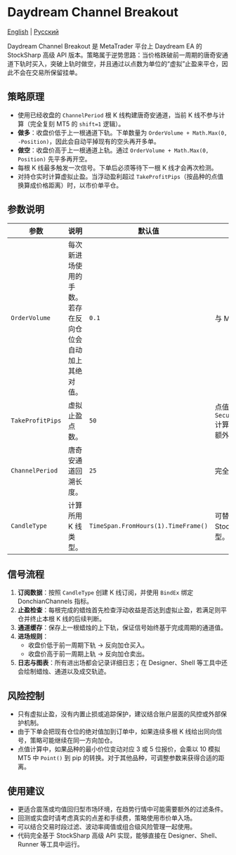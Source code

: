 # Daydream Channel Breakout
[English](README.md) | [Русский](README_ru.md)

Daydream Channel Breakout 是 MetaTrader 平台上 Daydream EA 的 StockSharp 高级 API 版本。策略属于逆势思路：当价格跌破前一周期的唐奇安通道下轨时买入，突破上轨时做空，并且通过以点数为单位的“虚拟”止盈来平仓，因此不会在交易所保留挂单。

## 策略原理

- 使用已经收盘的 `ChannelPeriod` 根 K 线构建唐奇安通道，当前 K 线不参与计算（完全复刻 MT5 的 `shift=1` 逻辑）。
- **做多**：收盘价低于上一根通道下轨。下单数量为 `OrderVolume + Math.Max(0, -Position)`，因此会自动平掉现有的空头再开多单。
- **做空**：收盘价高于上一根通道上轨。通过 `OrderVolume + Math.Max(0, Position)` 先平多再开空。
- 每根 K 线最多触发一次信号。下单后必须等待下一根 K 线才会再次检测。
- 对持仓实时计算虚拟止盈。当浮动盈利超过 `TakeProfitPips`（按品种的点值换算成价格距离）时，以市价单平仓。

## 参数说明

| 参数 | 说明 | 默认值 | 备注 |
| --- | --- | --- | --- |
| `OrderVolume` | 每次新进场使用的手数。若存在反向仓位会自动加上其绝对值。 | `0.1` | 与 MT5 设置一致。 |
| `TakeProfitPips` | 虚拟止盈点数。 | `50` | 点值通过 `Security.PriceStep` 计算，3/5 位报价会额外乘以 10。 |
| `ChannelPeriod` | 唐奇安通道回溯长度。 | `25` | 完全继承原始 EA。 |
| `CandleType` | 计算所用 K 线类型。 | `TimeSpan.FromHours(1).TimeFrame()` | 可替换为任意 StockSharp 蜡烛类型。 |

## 信号流程

1. **订阅数据**：按照 `CandleType` 创建 K 线订阅，并使用 `BindEx` 绑定 DonchianChannels 指标。
2. **止盈检查**：每根完成的蜡烛首先检查浮动收益是否达到虚拟止盈，若满足则平仓并终止本根 K 线的后续判断。
3. **通道缓存**：保存上一根蜡烛的上下轨，保证信号始终基于完成周期的通道值。
4. **进场规则**：
   - 收盘价低于前一周期下轨 → 反向加仓买入。
   - 收盘价高于前一周期上轨 → 反向加仓卖出。
5. **日志与图表**：所有进出场都会记录详细日志；在 Designer、Shell 等工具中还会绘制蜡烛、通道以及成交轨迹。

## 风险控制

- 只有虚拟止盈，没有内置止损或追踪保护，建议结合账户层面的风控或外部保护机制。
- 由于下单会把现有仓位的绝对值加到订单中，如果连续多根 K 线给出同向信号，策略可能继续在同一方向加仓。
- 点值计算中，如果品种的最小价位变动对应 3 或 5 位报价，会乘以 10 模拟 MT5 中 `Point()` 到 pip 的转换。对于其他品种，可调整参数来获得合适的距离。

## 使用建议

- 更适合震荡或均值回归型市场环境，在趋势行情中可能需要额外的过滤条件。
- 回测或实盘时请考虑真实的点差和手续费，策略使用市价单入场。
- 可以结合交易时段过滤、波动率阈值或组合级风险管理一起使用。
- 代码完全基于 StockSharp 高级 API 实现，能够直接在 Designer、Shell、Runner 等工具中运行。
